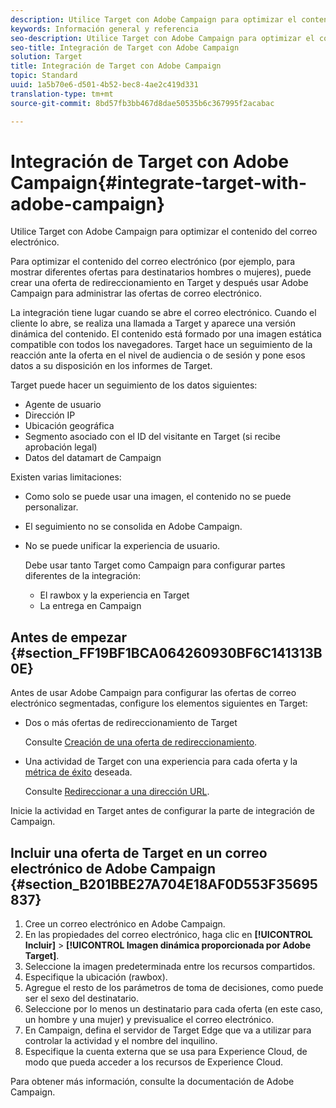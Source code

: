 ```yaml
---
description: Utilice Target con Adobe Campaign para optimizar el contenido del correo electrónico.
keywords: Información general y referencia
seo-description: Utilice Target con Adobe Campaign para optimizar el contenido del correo electrónico.
seo-title: Integración de Target con Adobe Campaign
solution: Target
title: Integración de Target con Adobe Campaign
topic: Standard
uuid: 1a5b70e6-d501-4b52-bec8-4ae2c419d331
translation-type: tm+mt
source-git-commit: 8bd57fb3bb467d8dae50535b6c367995f2acabac

---
```



# Integración de Target con Adobe Campaign{#integrate-target-with-adobe-campaign}

Utilice Target con Adobe Campaign para optimizar el contenido del correo electrónico.

Para optimizar el contenido del correo electrónico (por ejemplo, para mostrar diferentes ofertas para destinatarios hombres o mujeres), puede crear una oferta de redireccionamiento en Target y después usar Adobe Campaign para administrar las ofertas de correo electrónico.

La integración tiene lugar cuando se abre el correo electrónico. Cuando el cliente lo abre, se realiza una llamada a Target y aparece una versión dinámica del contenido. El contenido está formado por una imagen estática compatible con todos los navegadores. Target hace un seguimiento de la reacción ante la oferta en el nivel de audiencia o de sesión y pone esos datos a su disposición en los informes de Target.

Target puede hacer un seguimiento de los datos siguientes:

* Agente de usuario
* Dirección IP
* Ubicación geográfica
* Segmento asociado con el ID del visitante en Target (si recibe aprobación legal)
* Datos del datamart de Campaign

Existen varias limitaciones:

* Como solo se puede usar una imagen, el contenido no se puede personalizar.
* El seguimiento no se consolida en Adobe Campaign.
* No se puede unificar la experiencia de usuario.

   Debe usar tanto Target como Campaign para configurar partes diferentes de la integración:

   * El rawbox y la experiencia en Target
   * La entrega en Campaign

## Antes de empezar  {#section_FF19BF1BCA064260930BF6C141313B0E}

Antes de usar Adobe Campaign para configurar las ofertas de correo electrónico segmentadas, configure los elementos siguientes en Target:

* Dos o más ofertas de redireccionamiento de Target

   Consulte [Creación de una oferta de redireccionamiento](https://marketing.adobe.com/resources/help/en_US/target/target/t_offer_redirect.html).
* Una actividad de Target con una experiencia para cada oferta y la [métrica de éxito](https://marketing.adobe.com/resources/help/en_US/target/target/r_success_metrics.html) deseada.

   Consulte [Redireccionar a una dirección URL](https://marketing.adobe.com/resources/help/en_US/target/target/t_redirect_offer.html).

Inicie la actividad en Target antes de configurar la parte de integración de Campaign.

## Incluir una oferta de Target en un correo electrónico de Adobe Campaign  {#section_B201BBE27A704E18AF0D553F35695837}

1. Cree un correo electrónico en Adobe Campaign.
1. En las propiedades del correo electrónico, haga clic en **[!UICONTROL Incluir]** &gt; **[!UICONTROL Imagen dinámica proporcionada por Adobe Target]**.
1. Seleccione la imagen predeterminada entre los recursos compartidos.
1. Especifique la ubicación (rawbox).
1. Agregue el resto de los parámetros de toma de decisiones, como puede ser el sexo del destinatario.
1. Seleccione por lo menos un destinatario para cada oferta (en este caso, un hombre y una mujer) y previsualice el correo electrónico.
1. En Campaign, defina el servidor de Target Edge que va a utilizar para controlar la actividad y el nombre del inquilino.
1. Especifique la cuenta externa que se usa para Experience Cloud, de modo que pueda acceder a los recursos de Experience Cloud.

Para obtener más información, consulte la documentación de Adobe Campaign.
